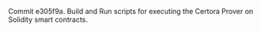 Commit e305f9a.                    Build and Run scripts for executing the Certora Prover on Solidity smart contracts.